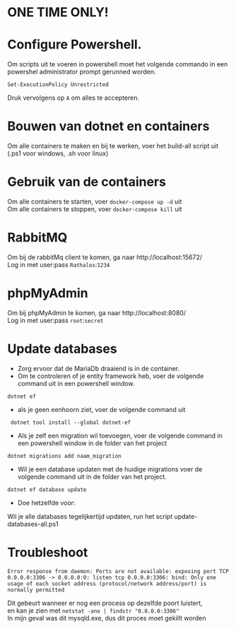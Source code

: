 # ONE TIME ONLY!

# Configure Powershell.

Om scripts uit te voeren in powershell moet het volgende commando in een powershel administrator prompt gerunned worden.

```
Set-ExecutionPolicy Unrestricted
```

Druk vervolgens op `A` om alles te accepteren.

# Bouwen van dotnet en containers

Om alle containers te maken en bij te werken, voer het build-all script uit \
(.ps1 voor windows, .sh voor linux)

# Gebruik van de containers

Om alle containers te starten, voer `docker-compose up -d` uit\
Om alle containers te stoppen, voer `docker-compose kill` uit

# RabbitMQ

Om bij de rabbitMq client te komen, ga naar http://localhost:15672/ \
Log in met user:pass `Rathalos`:`1234`

# phpMyAdmin
Om bij phpMyAdmin te komen, ga naar http://localhost:8080/ \
Log in met user:pass `root`:`secret`

# Update databases
- Zorg ervoor dat de MariaDb draaiend is in de container.
- Om te controleren of je entity framework heb, voer de volgende command uit in een powershell window.
```
dotnet ef
```
- als je geen eenhoorn ziet, voer de volgende command uit
```
 dotnet tool install --global dotnet-ef
```
- Als je zelf een migration wil toevoegen, voer de volgende command in een powershell window in de folder van het project
```
dotnet migrations add naam_migration
```
- Wil je een database updaten met de huidige migrations voer de volgende command uit in de folder van het project.
```
dotnet ef database update
```
- Doe hetzelfde voor: 

Wil je alle databases tegelijkertijd updaten, run het script update-databases-all.ps1

# Troubleshoot
```
Error response from daemon: Ports are not available: exposing port TCP 0.0.0.0:3306 -> 0.0.0.0:0: listen tcp 0.0.0.0:3306: bind: Only one usage of each socket address (protocol/network address/port) is normally permitted 
```
Dit gebeurt wanneer er nog een process op dezelfde poort luistert,\
en kan je zien met `netstat -ano | findstr "0.0.0.0:3306"`\
In mijn geval was dit mysqld.exe, dus dit proces moet gekillt worden




